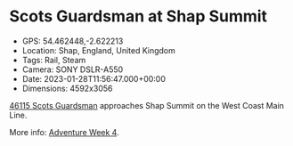 # Scots Guardsman at Shap Summit

- GPS: 54.462448,-2.622213
- Location: Shap, England, United Kingdom
- Tags: Rail, Steam
- Camera: SONY DSLR-A550
- Date: 2023-01-28T11:56:47.000+00:00
- Dimensions: 4592x3056

[46115 Scots Guardsman](https://www.railwaytouring.net/46115-scots-guardsman) approaches Shap Summit on the West Coast Main Line.

More info: [Adventure Week 4](./2023-01-30-adventure-week-4).
